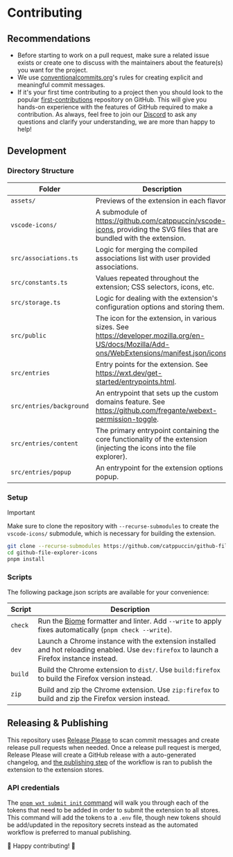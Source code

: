 # Contributing

## Recommendations

- Before starting to work on a pull request, make sure a related issue exists or create one to discuss with the maintainers about the feature(s) you want for the project.
- We use [conventionalcommits.org](https://www.conventionalcommits.org/en/v1.0.0/)'s rules for creating explicit and meaningful commit messages.
- If it's your first time contributing to a project then you should look to the popular [first-contributions](https://github.com/firstcontributions/first-contributions) repository on GitHub. This will give you hands-on experience with the features of GitHub required to make a contribution. As always, feel free to join our [Discord](https://discord.com/servers/catppuccin-907385605422448742) to ask any questions and clarify your understanding, we are more than happy to help!

## Development

### Directory Structure

| Folder | Description |
|---|---|
| `assets/` | Previews of the extension in each flavor. |
| `vscode-icons/` | A submodule of https://github.com/catppuccin/vscode-icons, providing the SVG files that are bundled with the extension. |
| `src/associations.ts` | Logic for merging the compiled associations list with user provided associations. |
| `src/constants.ts` | Values repeated throughout the extension; CSS selectors, icons, etc. |
| `src/storage.ts` | Logic for dealing with the extension's configuration options and storing them. |
| `src/public` | The icon for the extension, in various sizes. See https://developer.mozilla.org/en-US/docs/Mozilla/Add-ons/WebExtensions/manifest.json/icons. |
| `src/entries` | Entry points for the extension. See https://wxt.dev/get-started/entrypoints.html. |
| `src/entries/background` | An entrypoint that sets up the custom domains feature. See https://github.com/fregante/webext-permission-toggle. |
| `src/entries/content` | The primary entrypoint containing the core functionality of the extension (injecting the icons into the file explorer). |
| `src/entries/popup` | An entrypoint for the extension options popup. |

### Setup

> [!IMPORTANT]
> Make sure to clone the repository with `--recurse-submodules` to create the `vscode-icons/` submodule, which is necessary for building the extension.

```bash
git clone --recurse-submodules https://github.com/catppuccin/github-file-explorer-icons.git
cd github-file-explorer-icons
pnpm install
```

### Scripts

The following package.json scripts are available for your convenience:

| Script | Description |
|---|---|
| `check` | Run the [Biome](https://biomejs.dev/) formatter and linter. Add `--write` to apply fixes automatically (`pnpm check --write`). |
| `dev` | Launch a Chrome instance with the extension installed and hot reloading enabled. Use `dev:firefox` to launch a Firefox instance instead. |
| `build` | Build the Chrome extension to `dist/`. Use `build:firefox` to build the Firefox version instead. |
| `zip` | Build and zip the Chrome extension. Use `zip:firefox` to build and zip the Firefox version instead. |

## Releasing & Publishing

This repository uses [Release Please](https://github.com/googleapis/release-please) to scan commit messages and create release pull requests when needed. Once a release pull request is merged, Release Please will create a GitHub release with a auto-generated changelog, and [the publishing step](https://github.com/catppuccin/github-file-explorer-icons/blob/main/.github/workflows/release-please.yml#L22-L70) of the workflow is ran to publish the extension to the extension stores.

### API credentials

The [`pnpm wxt submit init` command](https://wxt.dev/get-started/publishing.html#automation) will walk you through each of the tokens that need to be added in order to submit the extension to all stores. This command will add the tokens to a `.env` file, though new tokens should be add/updated in the repository secrets instead as the automated workflow is preferred to manual publishing.

🎉 Happy contributing! 🎉
